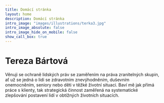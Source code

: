 ```yaml
---
title: Domácí stránka
layout: home
description: Domácí stránka
intro_image: "images/illustrations/terka3.jpg"
intro_image_absolute: false
intro_image_hide_on_mobile: false
show_call_box: true
---
```


# Tereza Bártová

Věnuji se ochraně lidských práv se zaměřením na
práva zranitelných skupin, ať už se jedná o lidi se
zdravotním znevýhodněním, duševním
onemocněním, seniory nebo děti v těžké
životní situaci. Baví mě jak přímá práce s
klienty, tak strategická činnost zaměřená na
systematické zlepšování postavení lidí v
obtížných životních situacích.
